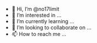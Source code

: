 - 👋 Hi, I’m @no17limit
- 👀 I’m interested in ...
- 🌱 I’m currently learning ...
- 💞️ I’m looking to collaborate on ...
- 📫 How to reach me ...

<!---
no17limit/no17limit is a ✨ special ✨ repository because its `README.md` (this file) appears on your GitHub profile.
You can click the Preview link to take a look at your changes.
--->
